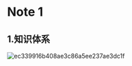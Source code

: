 # Note 1


## 1.知识体系

![ec339916b408ae3c86a5ee237ae3dc1f](https://user-images.githubusercontent.com/17693976/210170365-1797e93f-3789-42f1-81f5-b09bf1fdac3b.png)

